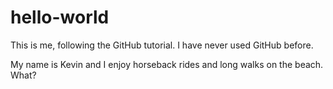 # hello-world
This is me, following the GitHub tutorial. I have never used GitHub before.

My name is Kevin and I enjoy horseback rides and long walks on the beach. What?
